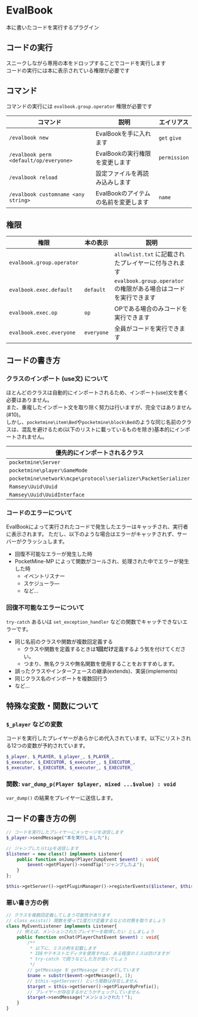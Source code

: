 # EvalBook
本に書いたコードを実行するプラグイン

## コードの実行
スニークしながら専用の本をドロップすることでコードを実行します  
コードの実行には本に表示されている権限が必要です

## コマンド
コマンドの実行には `evalbook.group.operator` 権限が必要です

| コマンド | 説明 | エイリアス |
| --- | --- | --- |
| `/evalbook new` | EvalBookを手に入れます | `get` `give` |
| `/evalbook perm <default/op/everyone>` | EvalBookの実行権限を変更します | `permission` |
| `/evalbook reload` | 設定ファイルを再読み込みします |  |
| `/evalbook customname <any string>` | EvalBookのアイテムの名前を変更します | `name` |

## 権限
| 権限 | 本の表示 | 説明 |
| --- | --- | --- |
| `evalbook.group.operator` |  | `allowlist.txt` に記載されたプレイヤーに付与されます |
| `evalbook.exec.default` | `default` | `evalbook.group.operator` の権限がある場合はコードを実行できます |
| `evalbook.exec.op` | `op` | OPである場合のみコードを実行できます |
| `evalbook.exec.everyone` | `everyone` | 全員がコードを実行できます |

## コードの書き方
### クラスのインポート (use文) について
ほとんどのクラスは自動的にインポートされるため、インポート(use)文を書く必要はありません。  
また、重複したインポート文を取り除く努力は行いますが、完全ではありません(#10)。  
しかし、`pocketmine\item\Bed`や`pocketmine\block\Bed`のような同じ名前のクラスは、混乱を避けるため(以下のリストに載っているものを除き)基本的にインポートされません。

| 優先的にインポートされるクラス                                                |
|----------------------------------------------------------------|
| `pocketmine\Server`                                            |
| `pocketmine\player\GameMode`                                   |
| `pocketmine\network\mcpe\protocol\serializer\PacketSerializer` |
| `Ramsey\Uuid\Uuid`                                             |
| `Ramsey\Uuid\UuidInterface`                                    |

### コードのエラーについて
EvalBookによって実行されたコードで発生したエラーはキャッチされ、実行者に表示されます。
ただし、以下のような場合はエラーがキャッチされず、サーバーがクラッシュします。
- 回復不可能なエラーが発生した時
- PocketMine-MP によって関数がコールされ、処理された中でエラーが発生した時
  - イベントリスナー
  - スケジューラ―
  - など…

### 回復不可能なエラーについて
`try-catch` あるいは `set_exception_handler` などの関数でキャッチできないエラーです。
- 同じ名前のクラスや関数が複数回定義する
  - クラスや関数を定義するときは**1回だけ**定義するよう気を付けてください。
  - つまり、無名クラスや無名関数を使用することをおすすめします。
- 誤ったクラスやインターフェースの継承(extends)、実装(implements)
- 同じクラス名のインポートを複数回行う
- など…

## 特殊な変数・関数について
### `$_player` などの変数
コードを実行したプレイヤーがあらかじめ代入されています。以下にリストされる12つの変数が予約されています。
```php
$_player, $_PLAYER, $_player_, $_PLAYER_,
$_executor, $_EXECUTOR, $_executor_, $_EXECUTOR_,
$_executer, $_EXECUTER, $_executer_, $_EXECUTER_
```

### 関数: `var_dump_p(Player $player, mixed ...$value) : void`
`var_dump()` の結果をプレイヤーに送信します。

## コードの書き方の例
```php
// コードを実行したプレイヤーにメッセージを送信します
$_player->sendMessage("本を実行しました");

// ジャンプしたらtipを送信します
$listener = new class() implements Listener{
    public function onJump(PlayerJumpEvent $event) : void{
        $event->getPlayer()->sendTip("ジャンプしたよ");
    }
};

$this->getServer()->getPluginManager()->registerEvents($listener, $this);
```

### 悪い書き方の例
```php
// クラスを複数回定義してしまう可能性があります
// class_exists() 関数を使って1度だけ定義するなどの対策を取りましょう
class MyEventListener implements Listener{
    // 例えば、メンションされたプレイヤーを取得したい としましょう
    public function onChat(PlayerChatEvent $event) : void{
        /**
         * 以下に、ミスの例を記載します
         * IDEやテキストエディタを使用すれば、ある程度のミスは防げますが
         * try-catch で囲うなどした方が良いでしょう
         */
        // getMessage を getMesasge とタイポしています
        $name = substr($event->getMesasge(), 1);
        // $this->getServer() という関数は存在しません
        $target = $this->getServer()->getPlayerByPrefix();
        // プレイヤーが存在するかどうかチェックしていません
        $target->sendMessage("メンションされた！");
    }
}
```
